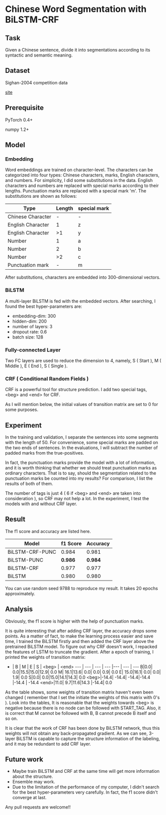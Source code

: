 # Chinese Word Segmentation with BiLSTM-CRF

## Task

Given a Chinese sentence, divide it into segmentations according to its syntactic and semantic meaning.

## Dataset

Sighan-2004 competition data

[site](http://sighan.cs.uchicago.edu/)

## Prerequisite

PyTorch 0.4+

numpy 1.2+

## Model

### Embedding

Word embeddings are trained on character-level. The characters can be categorized into four types: Chinese characters, marks, English characters, and numbers. For simplicity, I did some substitutions in the data. English characters and numbers are replaced with special marks according to their lengths. Punctuation marks are replaced with a special mark 'm'. The substitutions are shown as follows:

Type | Length | special mark 
----- | ----- | -----
Chinese Character | - | -
English Character | 1 | z
English Character | \>1 | y
Number | 1 | a
Number | 2 | b
Number | \>2 | c
Punctuation mark | - | m

After substitutions, characters are embedded into 300-dimensional vectors.

### BiLSTM

A multi-layer BiLSTM is fed with the embedded vectors. After searching, I found the best hyper-parameters are:

* embedding-dim: 300
* hidden-dim: 200
* number of layers: 3
* dropout rate: 0.6
* batch size: 128

### Fully-connected Layer

Two FC layers are used to reduce the dimension to 4, namely, S ( Start ), M ( Middle ), E ( End ), S ( Single ). 

### CRF ( Conditional Random Fields )

CRF is a powerful tool for structure prediction. I add two special tags, &lt;beg&gt; and &lt;end&gt; for CRF. 

As I will mention below, the initial values of transition matrix are set to 0 for some purposes.

## Experiment

In the training and validation, I separate the sentences into some segments with the length of 50. For convenience, some special marks are padded on the two ends of sentences. In the evaluations, I will subtract the number of padded marks from the true-positives.

In fact, the punctuation marks provide the model with a lot of information, and it is worth thinking that whether we should treat punctuation marks as ordinary characters. That is to say, should the segmentation related to the punctuation marks be counted into my results? For comparison, I list the results of both of them.

The number of tags is just 4 ( 6 if &lt;beg&gt; and &lt;end&gt; are taken into consideration ), so CRF may not help a lot. In the experiment, I test the models with and without CRF layer.

## Result

The f1 score and accuracy are listed here.

Model | f1 Score | Accuracy
---- | ---- | ----
BiLSTM-CRF-PUNC | 0.984 | 0.981
BiLSTM-PUNC | **0.986** | **0.984**
BiLSTM-CRF | 0.977 | 0.977
BiLSTM | 0.980 | 0.980

You can use random seed 9788 to reproduce my result. It takes 20 epochs approximately.

## Analysis

Obviously, the f1 score is higher with the help of punctuation marks.

It is quite interesting that after adding CRF layer, the accuracy drops some points. As a matter of fact, to make the learning process easier and save time, I trained the BiLSTM firstly and then added the CRF layer above the pretrained BiLSTM model. To figure out why CRF doesn't work, I repacked the features of LSTM to truncate the gradient. After a epoch of training, I printed the weights of transition matrix:

- | B | M | E | S | &lt;beg&gt; | &lt;end&gt;
--- | --- | --- | --- |--- | --- | ---
B|0.0| 0.0|15.5|15.0|12.9| 0.0
M| 16.1|13.6| 0.0| 0.0| 0.9| 0.0
E| 15.0|16.1| 0.0| 0.0| 1.9| 0.0
S|0.0| 0.0|15.0|14.1|14.3| 0.0
&lt;beg&gt;|-14.4| -14.4| -14.4|-14.4 |-14.4 | -14.4
&lt;end&gt;|11.0| 9.7|11.6|14.3 |-14.4| 0.0


As the table shows, some weights of transition matrix haven't even been changed ( remember that I set the initiate the weights of this matrix with 0's ). Look into the tables, It is reasonable that the weights towards &lt;beg&gt; is negative because there is no node can be followed with START_TAG. Also, it is correct that M cannot be followed with B, B cannot precede B itself and so on.

It is clear that the work of CRF has been done by BiLSTM network, thus this weights will not obtain any back-propagated gradient. As we can see, 3-layer BiLSTM is capable to capture the structure information of the labeling, and it may be redundant to add CRF layer.

## Future work

* Maybe train BiLSTM and CRF at the same time will get more information about the structure.
* Ensemble may work.
* Due to the limitation of the performance of my computer, I didn't search for the best hyper-parameters very carefully. In fact, the f1 score didn't converge at last.

Any pull requests are welcome!!

